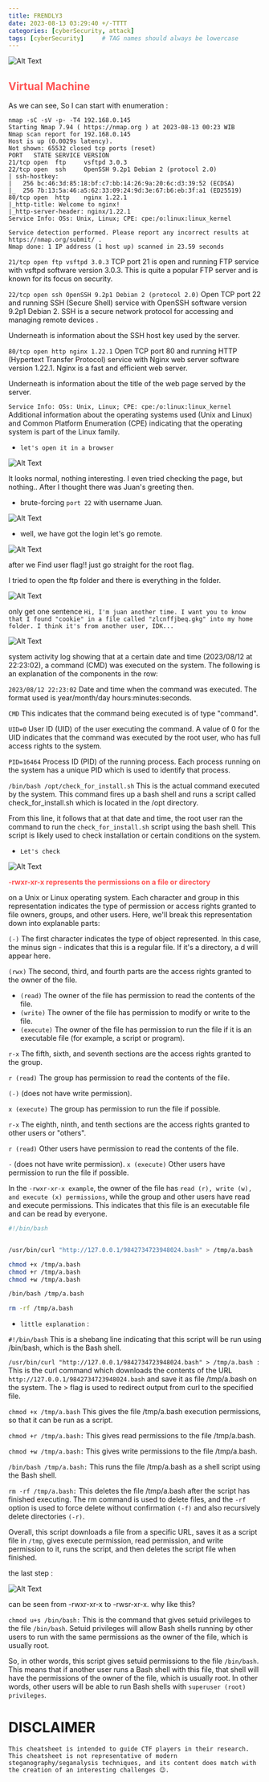 ```yaml
---
title: FRENDLY3
date: 2023-08-13 03:29:40 +/-TTTT
categories: [cyberSecurity, attack]
tags: [cyberSecurity]     # TAG names should always be lowercase
---
```


![Alt Text](/assets/images/hvm/frendly3/first.JPG)

## **<span style='color:#ff5555'>Virtual Machine</span>**

As we can see, So I can start with enumeration :

```terminal
nmap -sC -sV -p- -T4 192.168.0.145
Starting Nmap 7.94 ( https://nmap.org ) at 2023-08-13 00:23 WIB
Nmap scan report for 192.168.0.145
Host is up (0.0029s latency).
Not shown: 65532 closed tcp ports (reset)
PORT   STATE SERVICE VERSION
21/tcp open  ftp     vsftpd 3.0.3
22/tcp open  ssh     OpenSSH 9.2p1 Debian 2 (protocol 2.0)
| ssh-hostkey:
|   256 bc:46:3d:85:18:bf:c7:bb:14:26:9a:20:6c:d3:39:52 (ECDSA)
|_  256 7b:13:5a:46:a5:62:33:09:24:9d:3e:67:b6:eb:3f:a1 (ED25519)
80/tcp open  http    nginx 1.22.1
|_http-title: Welcome to nginx!
|_http-server-header: nginx/1.22.1
Service Info: OSs: Unix, Linux; CPE: cpe:/o:linux:linux_kernel

Service detection performed. Please report any incorrect results at https://nmap.org/submit/ .
Nmap done: 1 IP address (1 host up) scanned in 23.59 seconds
```

`21/tcp open ftp vsftpd 3.0.3` TCP port 21 is open and running FTP service with vsftpd software version 3.0.3. This is quite a popular FTP server and is known for its focus on security.

`22/tcp open ssh OpenSSH 9.2p1 Debian 2 (protocol 2.0)`  Open TCP port 22 and running SSH (Secure Shell) service with OpenSSH software version 9.2p1 Debian 2. SSH is a secure network protocol for accessing and managing remote devices .

Underneath is information about the SSH host key used by the server.

`80/tcp open http nginx 1.22.1` Open TCP port 80 and running HTTP (Hypertext Transfer Protocol) service with Nginx web server software version 1.22.1. Nginx is a fast and efficient web server.

Underneath is information about the title of the web page served by the server.

`Service Info: OSs: Unix, Linux; CPE: cpe:/o:linux:linux_kernel` Additional information about the operating systems used (Unix and Linux) and Common Platform Enumeration (CPE) indicating that the operating system is part of the Linux family.

* `let's open it in a browser`

![Alt Text](/assets/images/hvm/frendly3/curl.JPG)

It looks normal, nothing interesting. I even tried checking the page, but nothing..
After I thought there was Juan's greeting then.

* brute-forcing `port 22` with username Juan.

![Alt Text](/assets/images/hvm/frendly3/hydra.JPG)

* well, we have got the login
let's go remote.

![Alt Text](/assets/images/hvm/frendly3/log.png)

after we Find user flag!!
just go straight for the root flag.

I tried to open the ftp folder and there is everything in the folder.

![Alt Text](/assets/images/hvm/frendly3/ftp.png)

only get one sentence 
`Hi, I'm juan another time. I want you to know that I found "cookie" in a file called "zlcnffjbeq.gkg" into my home folder. I think it's from another user, IDK...`

![Alt Text](/assets/images/hvm/frendly3/psp.png)

system activity log showing that at a certain date and time (2023/08/12 at 22:23:02), a command (CMD) was executed on the system. The following is an explanation of the components in the row:

`2023/08/12 22:23:02` Date and time when the command was executed. The format used is year/month/day hours:minutes:seconds.

`CMD` This indicates that the command being executed is of type "command".

`UID=0` User ID (UID) of the user executing the command. A value of 0 for the UID indicates that the command was executed by the root user, who has full access rights to the system.

`PID=16464` Process ID (PID) of the running process. Each process running on the system has a unique PID which is used to identify that process.

`/bin/bash /opt/check_for_install.sh` This is the actual command executed by the system. This command fires up a bash shell and runs a script called check_for_install.sh which is located in the /opt directory.

From this line, it follows that at that date and time, the root user ran the command to run the `check_for_install.sh` script using the bash shell. This script is likely used to check installation or certain conditions on the system.

* `Let's check  `

![Alt Text](/assets/images/hvm/frendly3/filebash.png)

**<span style='color:#ff5555'>-rwxr-xr-x represents the permissions on a file or directory</span>**


on a Unix or Linux operating system. Each character and group in this representation indicates the type of permission or access rights granted to file owners, groups, and other users. Here, we'll break this representation down into explanable parts:

`(-)` The first character indicates the type of object represented. In this case, the minus sign - indicates that this is a regular file. If it's a directory, a d will appear here.

`(rwx)` The second, third, and fourth parts are the access rights granted to the owner of the file.

* `(read)` The owner of the file has permission to read the contents of the file.
* `(write)` The owner of the file has permission to modify or write to the file.
* `(execute)` The owner of the file has permission to run the file if it is an executable file (for example, a script or program).

`r-x` The fifth, sixth, and seventh sections are the access rights granted to the group.

`r (read)` The group has permission to read the contents of the file.

`(-)` (does not have write permission).

`x (execute)` The group has permission to run the file if possible.

`r-x` The eighth, ninth, and tenth sections are the access rights granted to other users or "others".

`r (read)` Other users have permission to read the contents of the file.

`-` (does not have write permission).
`x (execute)` Other users have permission to run the file if possible.

In the `-rwxr-xr-x example`, the owner of the file has `read (r), write (w), and execute (x) permissions`, while the group and other users have read and execute permissions. This indicates that this file is an executable file and can be read by everyone.

```bash
#!/bin/bash


/usr/bin/curl "http://127.0.0.1/9842734723948024.bash" > /tmp/a.bash

chmod +x /tmp/a.bash
chmod +r /tmp/a.bash
chmod +w /tmp/a.bash

/bin/bash /tmp/a.bash

rm -rf /tmp/a.bash
```

* `little explanation` :

`#!/bin/bash` This is a shebang line indicating that this script will be run using /bin/bash, which is the Bash shell.

`/usr/bin/curl "http://127.0.0.1/9842734723948024.bash" > /tmp/a.bash :` 
This is the curl command which downloads the contents of the URL `http://127.0.0.1/9842734723948024.bash` and save it as file /tmp/a.bash on the system. The > flag is used to redirect output from curl to the specified file.

`chmod +x /tmp/a.bash` This gives the file /tmp/a.bash execution permissions, so that it can be run as a script.

`chmod +r /tmp/a.bash:` This gives read permissions to the file /tmp/a.bash.

`chmod +w /tmp/a.bash:` This gives write permissions to the file /tmp/a.bash.

`/bin/bash /tmp/a.bash:` This runs the file /tmp/a.bash as a shell script using the Bash shell.

`rm -rf /tmp/a.bash:` This deletes the file /tmp/a.bash after the script has finished executing. The rm command is used to delete files, and the `-rf` option is used to force delete without confirmation `(-f)` and also recursively delete directories `(-r)`.

Overall, this script downloads a file from a specific URL, saves it as a script file in `/tmp`, gives execute permission, read permission, and write permission to it, runs the script, and then deletes the script file when finished.

the last step : 

![Alt Text](/assets/images/hvm/frendly3/bash.png)

can be seen from -rwxr-xr-x to -rwsr-xr-x. why like this?

`chmod u+s /bin/bash:` This is the command that gives setuid privileges to the file `/bin/bash`. Setuid privileges will allow Bash shells running by other users to run with the same permissions as the owner of the file, which is usually root.

So, in other words, this script gives setuid permissions to the file `/bin/bash`. This means that if another user runs a Bash shell with this file, that shell will have the permissions of the owner of the file, which is usually root. In other words, other users will be able to run Bash shells with `superuser (root) privileges`.

# DISCLAIMER
```
This cheatsheet is intended to guide CTF players in their research. This cheatsheet is not representative of modern steganography/seganalysis techniques, and its content does match with the creation of an interesting challenges 😉.
```